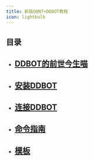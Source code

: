 ```yaml
---
title: 新版QQNT+DDBOT教程
icon: lightbulb
---
```


## 目录
- [DDBOT的前世今生喵](DDBOT的前世今生喵/)
  -
  
- [安装DDBOT](安装DDBOT/)
  - 
   
- [连接DDBOT](连接DDBOT/)
  - 

- [命令指南](命令指南/)
  - 

- [模板](模板/)
  - 

